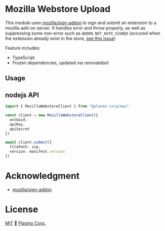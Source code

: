 # Mozilla Webstore Upload

This module uses [mozilla/sign-addon](https://github.com/mozilla/sign-addon) to sign and submit an extension to a mozilla add-on server. It handles error and throw properly, as well as suppressing some non-error such as `ADDON_NOT_AUTO_SIGNED` (occured when the extension already exist in the store, [see this issue](https://github.com/mozilla/web-ext/issues/804#issuecomment-302588357))

Feature includes:

- TypeScript
- Frozen dependencies, updated via renovatebot

## Usage

## nodejs API

```ts
import { MozillaWebstoreClient } from "@plasmo-corp/mwu"

const client = new MozillaWebstoreClient({
  extUuid,
  apiKey,
  apiSecret
})

await client.submit({
  filePath: zip,
  version: manifest.version
})
```

# Acknowledgment

- [mozilla/sign-addon](https://github.com/mozilla/sign-addon)

# License

[MIT](./license) 🚀 [Plasmo Corp.](https://plasmo.com)
